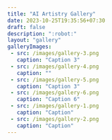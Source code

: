 ```yaml
---
title: "AI Artistry Gallery"
date: 2023-10-25T19:35:56+07:30
draft: false
description: ":robot:"
layout: "gallery"
galleryImages:
 - src: /images/gallery-3.png
   caption: "Caption 3"
 - src: /images/gallery-4.png
   caption: ""
 - src: /images/gallery-5.png
   caption: "Caption 3"
 - src: /images/gallery-6.png
   caption: "Caption 6"
 - src: /images/gallery-1.png
   caption: "Caption"
 - src: /images/gallery-2.png
   caption: "Caption"
---
```

